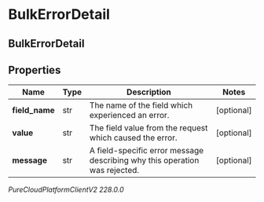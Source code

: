 # BulkErrorDetail

## BulkErrorDetail

## Properties

|Name | Type | Description | Notes|
|------------ | ------------- | ------------- | -------------|
| **field_name** | str | The name of the field which experienced an error. | [optional] |
| **value** | str | The field value from the request which caused the error. | [optional] |
| **message** | str | A field-specific error message describing why this operation was rejected. | [optional] |



_PureCloudPlatformClientV2 228.0.0_
